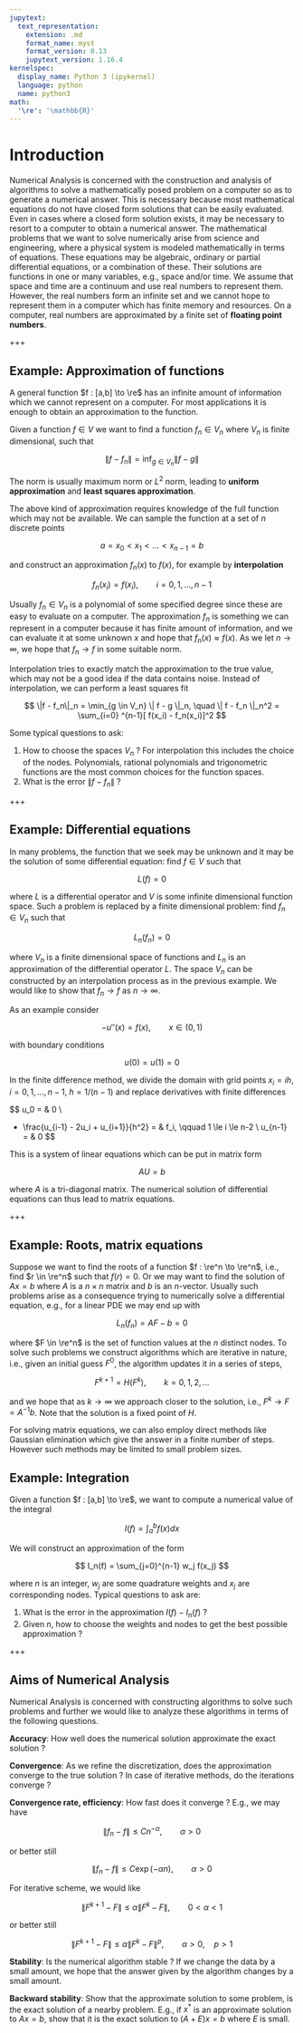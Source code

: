 ```yaml
---
jupytext:
  text_representation:
    extension: .md
    format_name: myst
    format_version: 0.13
    jupytext_version: 1.16.4
kernelspec:
  display_name: Python 3 (ipykernel)
  language: python
  name: python3
math:
  '\re': '\mathbb{R}'
---
```


# Introduction

Numerical Analysis is concerned with the construction and analysis of algorithms to solve a mathematically posed problem on a computer so as to generate a numerical answer.  This is necessary because most mathematical equations do not have closed form solutions that can be easily evaluated. Even in cases where a closed form solution exists, it may be necessary to resort to a computer to obtain a numerical answer. The mathematical problems that we want to solve numerically arise from science and engineering, where a physical system is modeled mathematically in terms of equations. These equations may be algebraic, ordinary or partial differential equations, or a combination of these. Their solutions are functions in one or many variables, e.g., space and/or time. We assume that space and time are a continuum and use real numbers to represent them. However, the real numbers form an infinite set and we cannot hope to represent them in a computer which has finite memory and resources. On a computer, real numbers are approximated by a finite set of **floating point numbers**.

+++

## Example: Approximation of functions

A general function $f : [a,b] \to \re$ has an infinite amount of information which we cannot represent on a computer. For most applications it is enough to obtain an approximation to the function.

Given a function $f \in V$ we want to find a function $f_n \in V_n$ where $V_n$ is finite
dimensional, such that

$$
\| f - f_n \| = \inf_{g \in V_n} \| f - g \|
$$

The norm is usually maximum norm or $L^2$ norm, leading to **uniform approximation** and **least squares approximation**.

The above kind of approximation requires knowledge of the full function which may not be available. We can sample the function at a set of $n$ discrete points 

$$
a=x_0 < x_1 < \ldots < x_{n-1} = b
$$

and construct an approximation $f_n(x)$ to $f(x)$, for example by **interpolation**

$$
f_n(x_i) = f(x_i), \qquad i=0,1,\ldots,n-1
$$

Usually $f_n \in V_n$ is a polynomial of some specified degree since these are easy to evaluate on a computer. The approximation $f_n$ is something we can represent in a computer because it has finite amount of information, and we can evaluate it at some unknown $x$ and hope that $f_n(x) \approx f(x)$. As we let $n \to \infty$, we hope that $f_n \to f$ in some suitable norm.

Interpolation tries to exactly match the approximation to the true value, which may not be a good idea if the data contains noise. Instead of interpolation, we can perform a least squares fit

$$
\|f - f_n\|_n = \min_{g \in V_n} \| f - g \|_n, \quad \| f - f_n \|_n^2 = \sum_{i=0}
^{n-1}[ f(x_i) - f_n(x_i)]^2
$$

Some typical questions to ask:

1. How to choose the spaces $V_n$ ? For interpolation this includes the choice of the nodes. Polynomials, rational polynomials and trigonometric functions are the most common choices for the function spaces.
1. What is the error $\| f - f_n \|$ ?

+++

## Example: Differential equations

In many problems, the function that we seek may be unknown and it may be the solution of some differential equation: find $f \in V$ such that

$$
L(f) = 0
$$

where $L$ is a differential operator and $V$ is some infinite dimensional function space.  Such a problem is replaced by a finite dimensional problem: find $f_n \in V_n$ such that

$$
L_n(f_n) = 0
$$

where $V_n$ is a finite dimensional space of functions and $L_n$ is an approximation of the differential operator $L$. The space $V_n$ can be constructed by an interpolation process as in the previous example. We would like to show that $f_n \to f$ as $n \to \infty$.

As an example consider

$$
-u''(x) = f(x), \qquad x \in (0,1)
$$

with boundary conditions

$$
u(0) = u(1) = 0
$$

In the finite difference method, we divide the domain with grid points $x_i = ih$, $i=0,1,\ldots,n-1$, $h = 1/(n-1)$ and replace derivatives with finite differences

$$
u_0 = & 0 \\
- \frac{u_{i-1} - 2u_i + u_{i+1}}{h^2} = & f_i, \qquad 1 \le i \le n-2 \\
u_{n-1} = & 0
$$

This is a system of linear equations which can be put in matrix form

$$
AU = b
$$

where $A$ is a tri-diagonal matrix. The numerical solution of differential equations can
thus lead to matrix equations.

+++

## Example: Roots, matrix equations

Suppose we want to find the roots of a function $f : \re^n \to \re^n$, i.e., find $r \in \re^n$ such that $f(r) = 0$. Or we
may want to find the solution of $Ax=b$ where $A$ is a $n \times n$ matrix and $b$
is an $n$-vector. Usually such problems arise as a consequence trying to numerically
solve a differential equation, e.g., for a linear PDE we may end up with

$$
L_n(f_n) = A F - b = 0
$$

where $F \in \re^n$ is the set of function values at the $n$ distinct nodes. To solve such
problems we construct algorithms which are iterative in nature, i.e., given an initial
guess $F^0$, the algorithm updates it in a series of steps,

$$
F^{k+1} = H(F^k), \qquad k=0,1,2,\ldots
$$

and we hope that as $k \to \infty$ we approach closer to the solution, i.e., $F^k \to F =
A^{-1}b$. Note that the solution is a fixed point of $H$.

For solving matrix equations, we can also employ direct methods like Gaussian elimination
which give the answer in a finite number of steps. However such methods may be
limited to small problem sizes.

## Example: Integration

Given a function $f : [a,b] \to \re$, we want to compute a numerical value of the integral

$$
I(f) = \int_a^b f(x) dx
$$

We will construct an approximation of the form

$$
I_n(f) = \sum_{j=0}^{n-1} w_j f(x_j)
$$

where $n$ is an integer, $w_j$ are some quadrature weights and $x_j$ are corresponding
nodes. Typical questions to ask are:

1. What is the error in the approximation $I(f) - I_n(f)$ ?
1. Given $n$, how to choose the weights and nodes to get the best possible approximation ?

+++

## Aims of Numerical Analysis

Numerical Analysis is concerned with constructing algorithms to solve such problems and further we would like to analyze these algorithms in terms of the following questions.

**Accuracy**: How well does the numerical solution approximate the exact solution ?

**Convergence**: As we refine the discretization, does the approximation converge to the true solution ? In case of iterative methods, do the iterations converge ?

**Convergence rate, efficiency**: How fast does it converge ? E.g., we may have

$$
\| f_n - f \| \le C n^{-\alpha}, \qquad \alpha > 0
$$

or better still

$$
\| f_n - f \| \le C \exp(-\alpha n), \qquad \alpha > 0
$$

For iterative scheme, we would like

$$
\| F^{k+1} - F \| \le \alpha \| F^k - F \|, \qquad 0 < \alpha < 1
$$

or better still

$$
\| F^{k+1} - F \| \le \alpha \| F^k - F \|^p, \qquad \alpha > 0, \quad p > 1
$$

**Stability**: Is the numerical algorithm stable ? If we change the data by a small
amount, we hope that the answer given by the algorithm changes by a small amount.

**Backward stability**: Show that the approximate solution to some problem, is the
exact solution of a nearby problem. E.g., if $x^*$ is an approximate solution to
$Ax=b$, show that it is the exact solution to $(A+E)x=b$ where $E$ is small.
